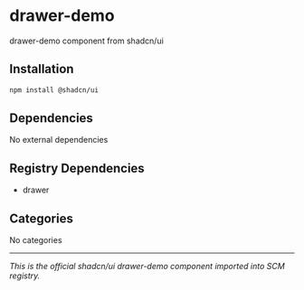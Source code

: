 # drawer-demo

drawer-demo component from shadcn/ui

## Installation

```bash
npm install @shadcn/ui
```

## Dependencies

No external dependencies

## Registry Dependencies

- drawer

## Categories

No categories

---

*This is the official shadcn/ui drawer-demo component imported into SCM registry.*
